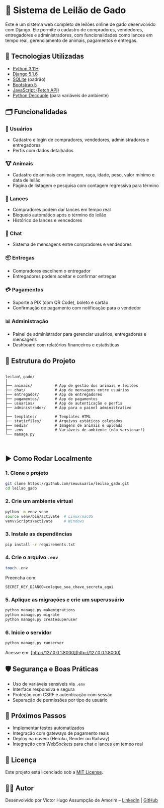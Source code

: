 
# 🐂 Sistema de Leilão de Gado

Este é um sistema web completo de leilões online de gado desenvolvido com Django. Ele permite o cadastro de compradores, vendedores, entregadores e administradores, com funcionalidades como lances em tempo real, gerenciamento de animais, pagamentos e entregas.



## 🔧 Tecnologias Utilizadas

- [Python 3.11+](https://www.python.org/)
- [Django 5.1.6](https://docs.djangoproject.com/en/5.1/)
- [SQLite](https://www.sqlite.org/index.html) (padrão)
- [Bootstrap 5](https://getbootstrap.com/)
- [JavaScript (Fetch API)](https://developer.mozilla.org/pt-BR/docs/Web/API/Fetch_API)
- [Python Decouple](https://pypi.org/project/python-decouple/) (para variáveis de ambiente)



## 🗂️ Funcionalidades

### 👤 Usuários
- Cadastro e login de compradores, vendedores, administradores e entregadores
- Perfis com dados detalhados

### 🐮 Animais
- Cadastro de animais com imagem, raça, idade, peso, valor mínimo e data de leilão
- Página de listagem e pesquisa com contagem regressiva para término

### 💸 Lances
- Compradores podem dar lances em tempo real
- Bloqueio automático após o término do leilão
- Histórico de lances e vencedores

### 💬 Chat
- Sistema de mensagens entre compradores e vendedores

### 📦 Entregas
- Compradores escolhem o entregador
- Entregadores podem aceitar e confirmar entregas

### 💳 Pagamentos
- Suporte a PIX (com QR Code), boleto e cartão
- Confirmação de pagamento com notificação para o vendedor

### 📊 Administração
- Painel de administrador para gerenciar usuários, entregadores e mensagens
- Dashboard com relatórios financeiros e estatísticas



## 📁 Estrutura do Projeto

```

leilao\_gado/
│
├── animais/          # App de gestão dos animais e leilões
├── chat/             # App de mensagens entre usuários
├── entregador/       # App de entregadores
├── pagamentos/       # App de pagamentos
├── usuarios/         # App de autenticação e perfis
├── administrador/    # App para o painel administrativo
│
├── templates/        # Templates HTML
├── staticfiles/      # Arquivos estáticos coletados
├── media/            # Imagens de animais e uploads
├── .env              # Variáveis de ambiente (não versionar!)
└── manage.py



````
## ▶️ Como Rodar Localmente

### 1. Clone o projeto
```bash
git clone https://github.com/seuusuario/leilao_gado.git
cd leilao_gado
````

### 2. Crie um ambiente virtual

```bash
python -m venv venv
source venv/bin/activate  # Linux/macOS
venv\Scripts\activate     # Windows
```

### 3. Instale as dependências

```bash
pip install -r requirements.txt
```

### 4. Crie o arquivo `.env`

```bash
touch .env
```

Preencha com:

```env
SECRET_KEY_DJANGO=coloque_sua_chave_secreta_aqui
```

### 5. Aplique as migrações e crie um superusuário

```bash
python manage.py makemigrations
python manage.py migrate
python manage.py createsuperuser
```

### 6. Inicie o servidor

```bash
python manage.py runserver
```

Acesse em: [http://127.0.0.1:8000](http://127.0.0.1:8000)



## 🛡️ Segurança e Boas Práticas

* Uso de variáveis sensíveis via `.env`
* Interface responsiva e segura
* Proteção com CSRF e autenticação com sessão
* Separação de permissões por tipo de usuário



## 📌 Próximos Passos

* Implementar testes automatizados
* Integração com gateways de pagamento reais
* Deploy na nuvem (Heroku, Render ou Railway)
* Integração com WebSockets para chat e lances em tempo real



## 📄 Licença

Este projeto está licenciado sob a [MIT License](https://opensource.org/licenses/MIT).


## 👨‍💻 Autor

Desenvolvido por Victor Hugo Assumpção de Amorim – [LinkedIn](https://www.linkedin.com/in/devvictorhugo) | [GitHub](https://github.com/Victor2212-code)

